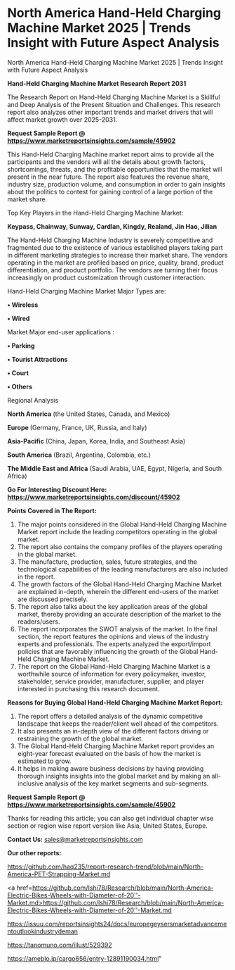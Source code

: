 # North America Hand-Held Charging Machine Market 2025 | Trends Insight with Future Aspect Analysis
North America Hand-Held Charging Machine Market 2025 | Trends Insight with Future Aspect Analysis

<strong>Hand-Held Charging Machine Market Research Report 2031</strong>

The Research Report on Hand-Held Charging Machine Market is a Skillful and Deep Analysis of the Present Situation and Challenges. This research report also analyzes other important trends and market drivers that will affect market growth over 2025-2031.

<strong>Request Sample Report @ <a href=https://www.marketreportsinsights.com/sample/45902>https://www.marketreportsinsights.com/sample/45902</a></strong>

This Hand-Held Charging Machine market report aims to provide all the participants and the vendors will all the details about growth factors, shortcomings, threats, and the profitable opportunities that the market will present in the near future. The report also features the revenue share, industry size, production volume, and consumption in order to gain insights about the politics to contest for gaining control of a large portion of the market share.

Top Key Players in the Hand-Held Charging Machine Market:

<strong>Keypass, Chainway, Sunway, Cardlan, Kingdy, Realand, Jin Hao, Jilian</strong>

The Hand-Held Charging Machine Industry is severely competitive and fragmented due to the existence of various established players taking part in different marketing strategies to increase their market share. The vendors operating in the market are profiled based on price, quality, brand, product differentiation, and product portfolio. The vendors are turning their focus increasingly on product customization through customer interaction.

Hand-Held Charging Machine Market Major Types are:

<strong>•  Wireless

•  Wired</strong>

Market Major end-user applications :

<strong>•  Parking

•  Tourist Attractions

•  Court

•  Others</strong>

Regional Analysis

</u><strong><b>North America</b></strong> (the United States, Canada, and Mexico)

<strong><b>Europe </b></strong>(Germany, France, UK, Russia, and Italy)

<strong><b>Asia-Pacific</b></strong> (China, Japan, Korea, India, and Southeast Asia)

<strong><b>South America</b></strong> (Brazil, Argentina, Colombia, etc.)

<strong><b>The Middle East and Africa</b></strong> (Saudi Arabia, UAE, Egypt, Nigeria, and South Africa)

<strong>Go For Interesting Discount Here: <a href=https://www.marketreportsinsights.com/discount/45902>https://www.marketreportsinsights.com/discount/45902</a></strong>

<strong>Points Covered in The Report:</strong>
<ol>
  <li>The major points considered in the Global Hand-Held Charging Machine Market report include the leading competitors operating in the global market.</li>
  <li>The report also contains the company profiles of the players operating in the global market.</li>
  <li>The manufacture, production, sales, future strategies, and the technological capabilities of the leading manufacturers are also included in the report.</li>
  <li>The growth factors of the Global Hand-Held Charging Machine Market are explained in-depth, wherein the different end-users of the market are discussed precisely.</li>
  <li>The report also talks about the key application areas of the global market, thereby providing an accurate description of the market to the readers/users.</li>
  <li>The report incorporates the SWOT analysis of the market. In the final section, the report features the opinions and views of the industry experts and professionals. The experts analyzed the export/import policies that are favorably influencing the growth of the Global Hand-Held Charging Machine Market.</li>
  <li>The report on the Global Hand-Held Charging Machine Market is a worthwhile source of information for every policymaker, investor, stakeholder, service provider, manufacturer, supplier, and player interested in purchasing this research document.</li>
</ol>
<strong>Reasons for Buying Global Hand-Held Charging Machine Market Report:</strong>

<ol>
  <li>The report offers a detailed analysis of the dynamic competitive landscape that keeps the reader/client well ahead of the competitors.</li>
  <li>It also presents an in-depth view of the different factors driving or restraining the growth of the global market.</li>
  <li>The Global Hand-Held Charging Machine Market report provides an eight-year forecast evaluated on the basis of how the market is estimated to grow.</li>
  <li>It helps in making aware business decisions by having providing thorough insights insights into the global market and by making an all-inclusive analysis of the key market segments and sub-segments.</li>
</ol>
<strong>Request Sample Report @ <a href=https://www.marketreportsinsights.com/sample/45902>https://www.marketreportsinsights.com/sample/45902</a></strong>


Thanks for reading this article; you can also get individual chapter wise section or region wise report version like Asia, United States, Europe.

<strong>Contact Us:</strong>
sales@marketreportsinsights.com

<strong>Our other reports:</strong>

<a href=https://github.com/haq235/report-research-trend/blob/main/North-America-PET-Strapping-Market.md>https://github.com/haq235/report-research-trend/blob/main/North-America-PET-Strapping-Market.md</a>

<a href=https://github.com/Ishi78/Research/blob/main/North-America-Electric-Bikes-Wheels-with-Diameter-of-20''-Market.md>https://github.com/Ishi78/Research/blob/main/North-America-Electric-Bikes-Wheels-with-Diameter-of-20''-Market.md</a>

<a href=https://issuu.com/reportsinsights24/docs/europegeysersmarketadvancementoutlookindustrydeman>https://issuu.com/reportsinsights24/docs/europegeysersmarketadvancementoutlookindustrydeman</a>

<a href=https://tanomuno.com/illust/529392>https://tanomuno.com/illust/529392</a>

<a href=https://ameblo.jp/cargo656/entry-12891190034.html>https://ameblo.jp/cargo656/entry-12891190034.html</a>"

